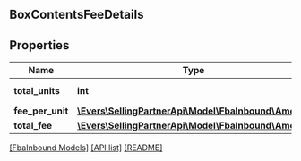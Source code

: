 ## BoxContentsFeeDetails

## Properties

Name | Type | Description | Notes
------------ | ------------- | ------------- | -------------
**total_units** | **int** | The item quantity. | [optional]
**fee_per_unit** | [**\Evers\SellingPartnerApi\Model\FbaInbound\Amount**](Amount.md) |  | [optional]
**total_fee** | [**\Evers\SellingPartnerApi\Model\FbaInbound\Amount**](Amount.md) |  | [optional]

[[FbaInbound Models]](../) [[API list]](../../Api) [[README]](../../../README.md)
